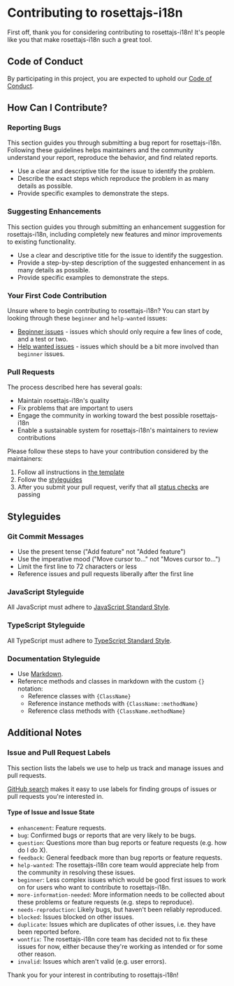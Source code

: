 # Contributing to rosettajs-i18n

First off, thank you for considering contributing to rosettajs-i18n! It's people like you that make rosettajs-i18n such a great tool.

## Code of Conduct

By participating in this project, you are expected to uphold our [Code of Conduct](CODE_OF_CONDUCT.md).

## How Can I Contribute?

### Reporting Bugs

This section guides you through submitting a bug report for rosettajs-i18n. Following these guidelines helps maintainers and the community understand your report, reproduce the behavior, and find related reports.

- Use a clear and descriptive title for the issue to identify the problem.
- Describe the exact steps which reproduce the problem in as many details as possible.
- Provide specific examples to demonstrate the steps.

### Suggesting Enhancements

This section guides you through submitting an enhancement suggestion for rosettajs-i18n, including completely new features and minor improvements to existing functionality.

- Use a clear and descriptive title for the issue to identify the suggestion.
- Provide a step-by-step description of the suggested enhancement in as many details as possible.
- Provide specific examples to demonstrate the steps.

### Your First Code Contribution

Unsure where to begin contributing to rosettajs-i18n? You can start by looking through these `beginner` and `help-wanted` issues:

- [Beginner issues](https://github.com/yourusername/rosettajs-i18n/labels/beginner) - issues which should only require a few lines of code, and a test or two.
- [Help wanted issues](https://github.com/yourusername/rosettajs-i18n/labels/help%20wanted) - issues which should be a bit more involved than `beginner` issues.

### Pull Requests

The process described here has several goals:

- Maintain rosettajs-i18n's quality
- Fix problems that are important to users
- Engage the community in working toward the best possible rosettajs-i18n
- Enable a sustainable system for rosettajs-i18n's maintainers to review contributions

Please follow these steps to have your contribution considered by the maintainers:

1. Follow all instructions in [the template](PULL_REQUEST_TEMPLATE.md)
2. Follow the [styleguides](#styleguides)
3. After you submit your pull request, verify that all [status checks](https://help.github.com/articles/about-status-checks/) are passing

## Styleguides

### Git Commit Messages

- Use the present tense ("Add feature" not "Added feature")
- Use the imperative mood ("Move cursor to..." not "Moves cursor to...")
- Limit the first line to 72 characters or less
- Reference issues and pull requests liberally after the first line

### JavaScript Styleguide

All JavaScript must adhere to [JavaScript Standard Style](https://standardjs.com/).

### TypeScript Styleguide

All TypeScript must adhere to [TypeScript Standard Style](https://github.com/standard/ts-standard).

### Documentation Styleguide

- Use [Markdown](https://daringfireball.net/projects/markdown/).
- Reference methods and classes in markdown with the custom `{}` notation:
    - Reference classes with `{ClassName}`
    - Reference instance methods with `{ClassName::methodName}`
    - Reference class methods with `{ClassName.methodName}`

## Additional Notes

### Issue and Pull Request Labels

This section lists the labels we use to help us track and manage issues and pull requests.

[GitHub search](https://help.github.com/articles/searching-issues/) makes it easy to use labels for finding groups of issues or pull requests you're interested in.

#### Type of Issue and Issue State

- `enhancement`: Feature requests.
- `bug`: Confirmed bugs or reports that are very likely to be bugs.
- `question`: Questions more than bug reports or feature requests (e.g. how do I do X).
- `feedback`: General feedback more than bug reports or feature requests.
- `help-wanted`: The rosettajs-i18n core team would appreciate help from the community in resolving these issues.
- `beginner`: Less complex issues which would be good first issues to work on for users who want to contribute to rosettajs-i18n.
- `more-information-needed`: More information needs to be collected about these problems or feature requests (e.g. steps to reproduce).
- `needs-reproduction`: Likely bugs, but haven't been reliably reproduced.
- `blocked`: Issues blocked on other issues.
- `duplicate`: Issues which are duplicates of other issues, i.e. they have been reported before.
- `wontfix`: The rosettajs-i18n core team has decided not to fix these issues for now, either because they're working as intended or for some other reason.
- `invalid`: Issues which aren't valid (e.g. user errors).

Thank you for your interest in contributing to rosettajs-i18n!
